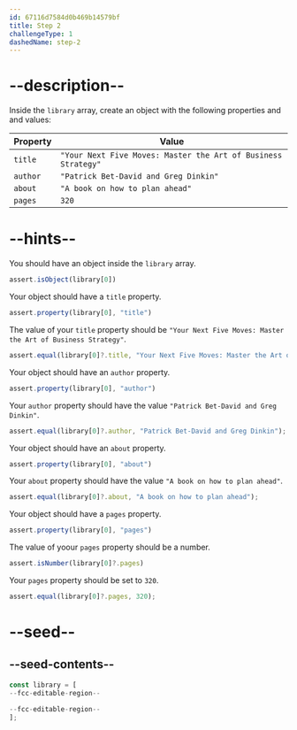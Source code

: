 ```yaml
---
id: 67116d7584d0b469b14579bf
title: Step 2
challengeType: 1
dashedName: step-2
---
```


# --description--

Inside the `library` array, create an object with the following properties and and values:

| Property | Value   |
| ----------- | ------- |
| `title` | `"Your Next Five Moves: Master the Art of Business Strategy"`|
| `author` | `"Patrick Bet-David and Greg Dinkin"`|
| `about` | `"A book on how to plan ahead"`|
| `pages` | `320` |

# --hints--

You should have an object inside the `library` array.

```js
assert.isObject(library[0])
```

Your object should have a `title` property.

```js
assert.property(library[0], "title")
```

The value of your `title` property should be `"Your Next Five Moves: Master the Art of Business Strategy"`.

```js
assert.equal(library[0]?.title, "Your Next Five Moves: Master the Art of Business Strategy");
```

Your object should have an `author` property.

```js
assert.property(library[0], "author")
```

Your `author` property should have the value `"Patrick Bet-David and Greg Dinkin"`.

```js
assert.equal(library[0]?.author, "Patrick Bet-David and Greg Dinkin");
```

Your object should have an `about` property.

```js
assert.property(library[0], "about")
```

Your `about` property should have the value `"A book on how to plan ahead"`.

```js
assert.equal(library[0]?.about, "A book on how to plan ahead");
```

Your object should have a `pages` property.

```js
assert.property(library[0], "pages")
```

The value of yoour `pages` property should be a number.

```js
assert.isNumber(library[0]?.pages)
```

Your `pages` property should be set to `320`.

```js
assert.equal(library[0]?.pages, 320);
```

# --seed--

## --seed-contents--

```js
const library = [
--fcc-editable-region--

--fcc-editable-region--
];
```
